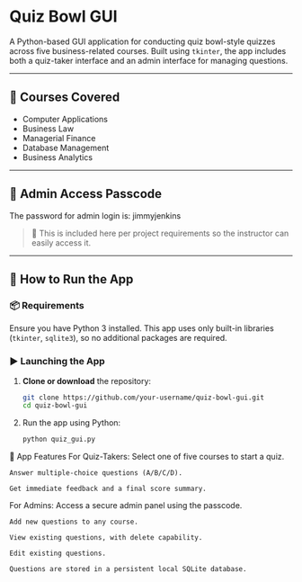 # Quiz Bowl GUI

A Python-based GUI application for conducting quiz bowl-style quizzes across five business-related courses. Built using `tkinter`, the app includes both a quiz-taker interface and an admin interface for managing questions.

---

## 🧠 Courses Covered

- Computer Applications  
- Business Law  
- Managerial Finance  
- Database Management  
- Business Analytics  

---

## 🔐 Admin Access Passcode

The password for admin login is: jimmyjenkins

> 📁 This is included here per project requirements so the instructor can easily access it.

---

## 🚀 How to Run the App

### 📦 Requirements

Ensure you have Python 3 installed. This app uses only built-in libraries (`tkinter`, `sqlite3`), so no additional packages are required.

### ▶️ Launching the App

1. **Clone or download** the repository:
   ```bash
   git clone https://github.com/your-username/quiz-bowl-gui.git
   cd quiz-bowl-gui
2. Run the app using Python:
    ```bash
    python quiz_gui.py

🧩 App Features
For Quiz-Takers:
    Select one of five courses to start a quiz.

    Answer multiple-choice questions (A/B/C/D).

    Get immediate feedback and a final score summary.

For Admins:
    Access a secure admin panel using the passcode.

    Add new questions to any course.

    View existing questions, with delete capability.

    Edit existing questions.

    Questions are stored in a persistent local SQLite database.

